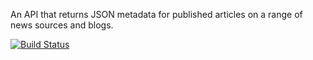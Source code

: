 An API that returns JSON metadata for published articles on a range of news sources and blogs.

[![Build Status](https://travis-ci.org/LWanjiru/checkpoint1-newsapi.svg?branch=master)](https://travis-ci.org/LWanjiru/checkpoint1-newsapi)